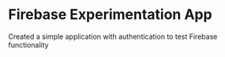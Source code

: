 # Firebase Experimentation App
Created a simple application with authentication to test Firebase functionality
